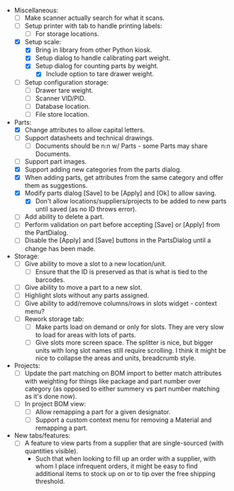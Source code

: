 - Miscellaneous:
    - [ ] Make scanner actually search for what it scans.
    - [ ] Setup printer with tab to handle printing labels:
        - [ ] For storage locations.
    - [x] Setup scale:
        - [x] Bring in library from other Python kiosk.
        - [x] Setup dialog to handle calibrating part weight.
        - [x] Setup dialog for counting parts by weight.
            - [x] Include option to tare drawer weight.
    - [ ] Setup configuration storage:
        - [ ] Drawer tare weight.
        - [ ] Scanner VID/PID.
        - [ ] Database location.
        - [ ] File store location.
- Parts:
    - [x] Change attributes to allow capital letters.
    - [ ] Support datasheets and technical drawings.
        - [ ] Documents should be n:n w/ Parts - some Parts may share Documents.
    - [ ] Support part images.
    - [x] Support adding new categories from the parts dialog.
    - [x] When adding parts, get attributes from the same category and offer them as suggestions.
    - [x] Modify parts dialog [Save] to be [Apply] and [Ok] to allow saving.
        - [x] Don't allow locations/suppliers/projects to be added to new parts until saved (as no ID throws error).
    - [ ] Add ability to delete a part.
    - [ ] Perform validation on part before accepting [Save] or [Apply] from the PartDialog.
    - [ ] Disable the [Apply] and [Save] buttons in the PartsDialog until a change has been made.
- Storage:
    - [ ] Give ability to move a slot to a new location/unit.
        - [ ] Ensure that the ID is preserved as that is what is tied to the barcodes.
    - [ ] Give ability to move a part to a new slot.
    - [ ] Highlight slots without any parts assigned.
    - [ ] Give ability to add/remove columns/rows in slots widget - context menu?
    - [ ] Rework storage tab:
        - [ ] Make parts load on demand or only for slots.  They are very slow to load for areas with lots of parts.
        - [ ] Give slots more screen space.  The splitter is nice, but bigger units with long slot names still require scrolling.  I think it might be nice to collapse the areas and units, breadcrumb style.
- Projects:
    - [ ] Update the part matching on BOM import to better match attributes with weighting for things like package and part number over category (as opposed to either summery vs part number matching as it's done now).
    - [ ] In project BOM view:
        - [ ] Allow remapping a part for a given designator.
        - [ ] Support a custom context menu for removing a Material and remapping a part.
- New tabs/features:
    - [ ] A feature to view parts from a supplier that are single-sourced (with quantities visible).
        - Such that when looking to fill up an order with a supplier, with whom I place infrequent orders, it might be easy to find additional items to stock up on or to tip over the free shipping threshold.
